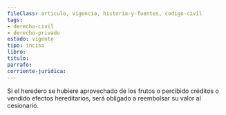 ```yaml
---
fileClass: articulo, vigencia, historia-y-fuentes, codigo-civil
tags:
- derecho-civil
- derecho-privado
estado: vigente
tipo: inciso
libro:
titulo:
parrafo:
corriente-juridica:
---
```

Si el heredero se hubiere aprovechado de los frutos o percibido créditos o vendido efectos hereditarios, será obligado a reembolsar su valor al cesionario.